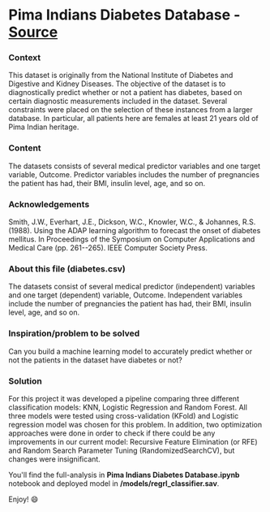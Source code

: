 # Pima Indians Diabetes Database - [Source](https://www.kaggle.com/jucasoto/pima-indians-diabetes-database/data)

### Context
This dataset is originally from the National Institute of Diabetes and Digestive and Kidney Diseases. The objective of the dataset is to diagnostically predict whether or not a patient has diabetes, based on certain diagnostic measurements included in the dataset. Several constraints were placed on the selection of these instances from a larger database. In particular, all patients here are females at least 21 years old of Pima Indian heritage.

### Content
The datasets consists of several medical predictor variables and one target variable, Outcome. Predictor variables includes the number of pregnancies the patient has had, their BMI, insulin level, age, and so on.

### Acknowledgements
Smith, J.W., Everhart, J.E., Dickson, W.C., Knowler, W.C., & Johannes, R.S. (1988). Using the ADAP learning algorithm to forecast the onset of diabetes mellitus. In Proceedings of the Symposium on Computer Applications and Medical Care (pp. 261--265). IEEE Computer Society Press.

### About this file (diabetes.csv)
The datasets consist of several medical predictor (independent) variables and one target (dependent) variable, Outcome. Independent variables include the number of pregnancies the patient has had, their BMI, insulin level, age, and so on.

### Inspiration/problem to be solved
Can you build a machine learning model to accurately predict whether or not the patients in the dataset have diabetes or not?

### Solution
For this project it was developed a pipeline comparing three different classification models: KNN, Logistic Regression and Random Forest. All three models were tested using cross-validation (KFold) and Logistic regression model was chosen for this problem. In addition, two optimization approaches were done in order to check if there could be any improvements in our current model: Recursive Feature Elimination (or RFE) and Random Search Parameter Tuning (RandomizedSearchCV), but changes were insignificant.

You'll find the full-analysis in **Pima Indians Diabetes Database.ipynb** notebook and deployed model in **/models/regrl_classifier.sav**.

Enjoy! :smile:
